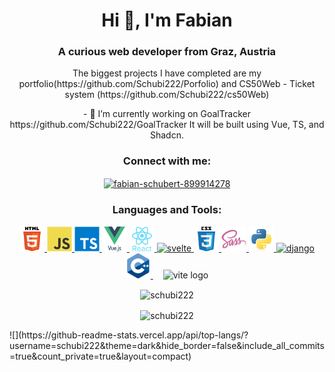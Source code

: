 <h1 align="center">Hi 👋, I'm Fabian</h1>
<h3 align="center">A curious web developer from Graz, Austria</h3>

<p align="center"> The biggest projects I have completed are my portfolio(https://github.com/Schubi222/Porfolio) and CS50Web - Ticket system (https://github.com/Schubi222/cs50Web) </p>
<p align="center">- 🔭 I’m currently working on GoalTracker https://github.com/Schubi222/GoalTracker It will be built using Vue, TS, and Shadcn. </p>


<h3 align="center">Connect with me:</h3>
<p align="center">
<a href="https://linkedin.com/in/fabian-schubert-899914278" target="blank"><img align="center" src="https://raw.githubusercontent.com/rahuldkjain/github-profile-readme-generator/master/src/images/icons/Social/linked-in-alt.svg" alt="fabian-schubert-899914278" height="30" width="40" /></a>
</p>

<h3 align="center">Languages and Tools:</h3>
<p align="center">
<a href="https://www.w3.org/html/" target="_blank" rel="noreferrer"> <img src="https://raw.githubusercontent.com/devicons/devicon/master/icons/html5/html5-original-wordmark.svg" alt="html5" width="40" height="40"/> </a>
<a href="https://developer.mozilla.org/en-US/docs/Web/JavaScript" target="_blank" rel="noreferrer"> <img src="https://raw.githubusercontent.com/devicons/devicon/master/icons/javascript/javascript-original.svg" alt="javascript" width="40" height="40"/> </a>
<a href="https://www.typescriptlang.org/" target="_blank" rel="noreferrer"> <img src="https://raw.githubusercontent.com/devicons/devicon/master/icons/typescript/typescript-original.svg" alt="typescript" width="40" height="40"/> </a>
<a href="https://vuejs.org/" target="_blank" rel="noreferrer"> <img src="https://raw.githubusercontent.com/devicons/devicon/master/icons/vuejs/vuejs-original-wordmark.svg" alt="vuejs" width="40" height="40"/> </a> 
<a href="https://reactjs.org/" target="_blank" rel="noreferrer"> <img src="https://raw.githubusercontent.com/devicons/devicon/master/icons/react/react-original-wordmark.svg" alt="react" width="40" height="40"/> </a>
<a href="https://svelte.dev" target="_blank" rel="noreferrer"> <img src="https://upload.wikimedia.org/wikipedia/commons/1/1b/Svelte_Logo.svg" alt="svelte" width="40" height="40"/> </a>
<a href="https://www.w3schools.com/css/" target="_blank" rel="noreferrer"> <img src="https://raw.githubusercontent.com/devicons/devicon/master/icons/css3/css3-original-wordmark.svg" alt="css3" width="40" height="40"/> </a>
<a href="https://sass-lang.com" target="_blank" rel="noreferrer"> <img src="https://raw.githubusercontent.com/devicons/devicon/master/icons/sass/sass-original.svg" alt="sass" width="40" height="40"/> </a>
<a href="https://www.python.org" target="_blank" rel="noreferrer"> <img src="https://raw.githubusercontent.com/devicons/devicon/master/icons/python/python-original.svg" alt="python" width="40" height="40"/> </a>
<a href="https://www.djangoproject.com/" target="_blank" rel="noreferrer"> <img src="https://cdn.worldvectorlogo.com/logos/django.svg" alt="django" width="40" height="40"/> </a>
<a href="https://www.w3schools.com/cpp/" target="_blank" rel="noreferrer"> <img src="https://raw.githubusercontent.com/devicons/devicon/master/icons/cplusplus/cplusplus-original.svg" alt="cplusplus" width="40" height="40"/> </a>
    <img width="12" />
  <img src="https://skillicons.dev/icons?i=vite" height="40" alt="vite logo"  />




</p>

<p align="center"><img align="center" src="https://github-readme-streak-stats.herokuapp.com/?user=schubi222&" alt="schubi222" /></p>
<p align="center"><img align="center" src="https://github-readme-stats.vercel.app/api/top-langs/?username=schubi222&" alt="schubi222" /></p>
![](https://github-readme-stats.vercel.app/api/top-langs/?username=schubi222&theme=dark&hide_border=false&include_all_commits=true&count_private=true&layout=compact)
